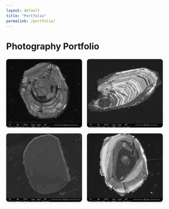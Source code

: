 ```yaml
---
layout: default
title: "Portfolio"
permalink: /portfolio/
---
```


<h1>Photography Portfolio</h1>

<div class="photo-grid">
  <a href="/assets/images/DP22-CL-015.png" target="_blank">
    <img src="/assets/images/DP22-CL-015.png" alt="Description 1">
  </a>
  <a href="/assets/images/DP22-CL-025.png" target="_blank">
    <img src="/assets/images/DP22-CL-025.png" alt="Description 2">
  </a>
  <a href="/assets/images/DUIT3-CL-005.png" target="_blank">
    <img src="/assets/images/DUIT3-CL-005.png" alt="Description 3">
  </a>
  <a href="/assets/images/DUIT3-CL-008.png" target="_blank">
    <img src="/assets/images/DUIT3-CL-008.png" alt="Description 4">
  </a>
</div>

<style>
.photo-grid {
  display: grid;
  grid-template-columns: repeat(auto-fit, minmax(220px, 1fr));
  gap: 1rem;
  margin-top: 1.5rem;
}
.photo-grid img {
  width: 100%;
  height: 220px;
  object-fit: cover;
  border-radius: 8px;
  box-shadow: 0 2px 8px rgba(0,0,0,0.1);
  transition: transform 0.2s ease;
}
.photo-grid img:hover {
  transform: scale(1.03);
}
</style>
